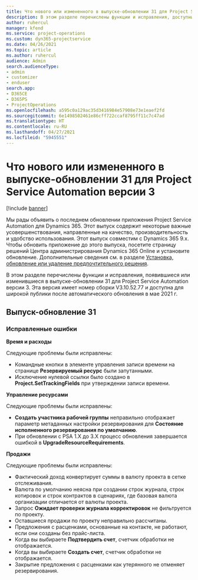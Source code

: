 ```yaml
---
title: Что нового или измененного в выпуске-обновлении 31 для Project Service Automation версии 3
description: В этом разделе перечислены функции и исправления, доступные в выпуске-обновлении 31 для Project Service Automation версии 3.
author: ruhercul
manager: kfend
ms.service: project-operations
ms.custom: dyn365-projectservice
ms.date: 04/26/2021
ms.topic: article
ms.author: ruhercul
audience: Admin
search.audienceType:
- admin
- customizer
- enduser
search.app:
- D365CE
- D365PS
- ProjectOperations
ms.openlocfilehash: a595c0a129ac35d3416984e57908e73e1eaef2fd
ms.sourcegitcommit: 6e1498502461e86cff722ccaf8795ff11c7c47ad
ms.translationtype: HT
ms.contentlocale: ru-RU
ms.lasthandoff: 04/27/2021
ms.locfileid: "5945551"
---
```

# <a name="whats-new-or-changed-in-project-service-automation-update-release-31-v3"></a>Что нового или измененного в выпуске-обновлении 31 для Project Service Automation версии 3

[!include [banner](../includes/psa-now-project-operations.md)]

Мы рады объявить о последнем обновлении приложения Project Service Automation для Dynamics 365. Этот выпуск содержит некоторые важные усовершенствования, направленные на качество, производительность и удобство использования. Этот выпуск совместим с Dynamics 365 9.x. Чтобы обновить приложение до этого выпуска, посетите страницу решений Центра администрирования Dynamics 365 Online и установите обновление. Дополнительные сведения см. в разделе [Установка, обновление или удаление предпочтительного решения](/power-platform/admin/install-remove-preferred-solution).

В этом разделе перечислены функции и исправления, появившиеся или изменившиеся в выпуске-обновлении 31 для Project Service Automation версии 3. Эта версия имеет номер сборки V3.10.52.77 и доступна для широкой публики после автоматического обновления в мае 2021 г.

## <a name="update-release-31"></a>Выпуск-обновление 31

### <a name="bug-fixes"></a>Исправленные ошибки

**Время и расходы**

Следующие проблемы были исправлены:

- Командные кнопки в элементе управления записи времени на странице **Резервируемый ресурс** были запутанными.
- Исключение нулевой ссылки было создано в **Project.SetTrackingFields** при утверждении записи времени.

**Управление ресурсами**

Следующие проблемы были исправлены:

- **Создать участника рабочей группы** неправильно отображает параметр метаданных настройки резервирования для **Состояние исполненного резервирования по умолчанию**.
- При обновлении с PSA 1.X до 3.X процесс обновления завершается ошибкой в **UpgradeResourceRequirements**.


**Продажи**

Следующие проблемы были исправлены:

- Фактический доход конвертирует суммы в валюту проекта в сетке отслеживания.
- Валюта по умолчанию неясна при создании строк журнала, строк котировок и строк контрактов в сценариях, где базовая валюта организации отличается от валюты проекта.
- Запрос **Ожидает проверки журнала корректировок** не фильтруется по проекту.
- Оставшиеся продажи по проекту неправильно рассчитаны.
- Предложения с расценками, основанные на контакте, не работают, если они созданы без прайс-листа.
- Когда вы выбираете **Подтвердить счет**, счетчик обработки не отображается.
- Когда вы выбираете **Создать счет**, счетчик обработки не отображается.
- Закрытие предложения с расценками как утерянного не отменяет резервирования.







